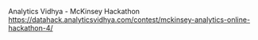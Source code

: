 Analytics Vidhya - McKinsey Hackathon 
https://datahack.analyticsvidhya.com/contest/mckinsey-analytics-online-hackathon-4/